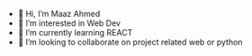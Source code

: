 - 👋 Hi, I’m Maaz Ahmed
- 👀 I’m interested in Web Dev
- 🌱 I’m currently learning REACT
- 💞️ I’m looking to collaborate on project related web or python 

<!---
This-is-MaazAhmed/This-is-MaazAhmed is a ✨ special ✨ repository because its `README.md` (this file) appears on your GitHub profile.
You can click the Preview link to take a look at your changes.
--->
